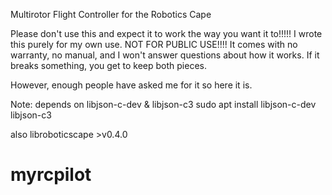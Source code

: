 Multirotor Flight Controller for the Robotics Cape

Please don't use this and expect it to work the way you want it to!!!!!
I wrote this purely for my own use. NOT FOR PUBLIC USE!!!!
It comes with no warranty, no manual, and I won't answer questions about
how it works. If it breaks something, you get to keep both pieces.

However, enough people have asked me for it so here it is.


Note: depends on libjson-c-dev & libjson-c3
sudo apt install libjson-c-dev libjson-c3

also libroboticscape >v0.4.0
# myrcpilot
